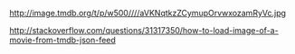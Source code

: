 http://image.tmdb.org/t/p/w500////aVKNqtkzZCymupOrvwxozamRyVc.jpg

http://stackoverflow.com/questions/31317350/how-to-load-image-of-a-movie-from-tmdb-json-feed